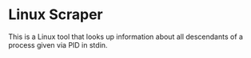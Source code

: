 <h1>Linux Scraper</h1>
<p> This is a Linux tool that looks up information about all descendants of a process given via PID in stdin.</p>

